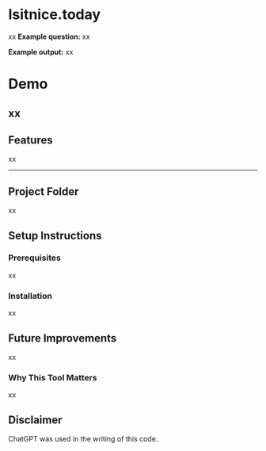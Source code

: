 # **Isitnice.today**
xx
**Example question:** 
xx


**Example output:**
xx

# **Demo**
xx
---

## **Features**
xx

---

## **Project Folder**
xx

## **Setup Instructions**

### **Prerequisites**
xx
### **Installation**
xx

## **Future Improvements**

xx

### **Why This Tool Matters**

xx
## **Disclaimer**
ChatGPT was used in the writing of this code.
